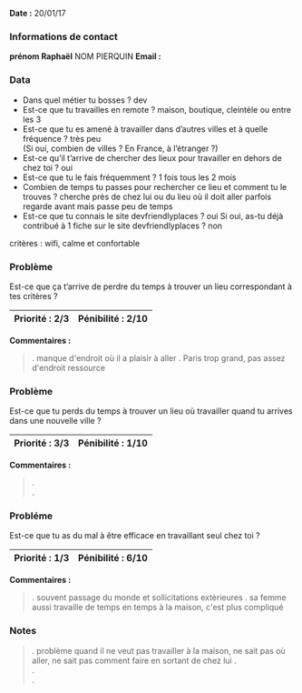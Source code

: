 **Date :** 20/01/17

### Informations de contact
**prénom Raphaël** NOM PIERQUIN 
**Email :**

### Data

* Dans quel métier tu bosses ? dev
* Est-ce que tu travailles en remote ? maison, boutique, cleintèle ou entre les 3
* Est-ce que tu es amené à travailler dans d’autres villes et à quelle fréquence ? très peu  
(Si oui, combien de villes ? En France, à l’étranger ?)
* Est-ce qu’il t’arrive de chercher des lieux pour travailler en dehors de chez toi ? oui
* Est-ce que tu le fais fréquemment ? 1 fois tous les 2 mois 
* Combien de temps tu passes pour rechercher ce lieu et comment tu le trouves ? cherche près de chez lui ou du lieu où il doit aller
parfois regarde avant mais passe peu de temps
* Est-ce que tu connais le site devfriendlyplaces ?   oui
Si oui, as-tu déjà contribué à 1 fiche sur le site devfriendlyplaces ? non

critères : wifi, calme et confortable

### Problème

Est-ce que ça t’arrive de perdre du temps à trouver un lieu correspondant à tes critères ? 

**Priorité :** 2/3 | **Pénibilité :** 2/10   
------------ | -------------  
**Commentaires :**
> .  manque d'endroit où il a plaisir à aller
> .  Paris trop grand, pas assez d'endroit ressource

### Problème

Est-ce que tu perds du temps à trouver un lieu où travailler quand tu arrives dans une nouvelle ville ? 

**Priorité :** 3/3 | **Pénibilité :** 1/10   
------------ | -------------  
**Commentaires :**
> .  
> .  

### Probléme

Est-ce que tu as du mal à être efficace en travaillant seul chez toi ? 

**Priorité :** 1/3 | **Pénibilité :** 6/10   
------------ | -------------  
**Commentaires :**
> .  souvent passage du monde et sollicitations extèrieures
> .  sa femme aussi travaille de temps en temps à la maison, c'est plus compliqué


### Notes

> .  problème quand il ne veut pas travailler à la maison, ne sait pas où aller, ne sait pas comment faire 
en sortant de chez lui
> .  
> .  
> .  



